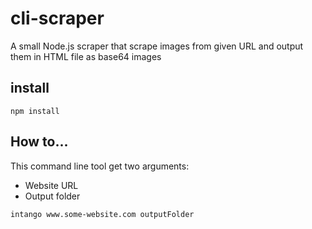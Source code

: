 # cli-scraper
A small Node.js scraper that scrape images from given URL and output them in HTML file as base64 images

## install
` npm install ` 

## How to...
This command line tool get two arguments:
* Website URL
* Output folder

` intango www.some-website.com outputFolder `
